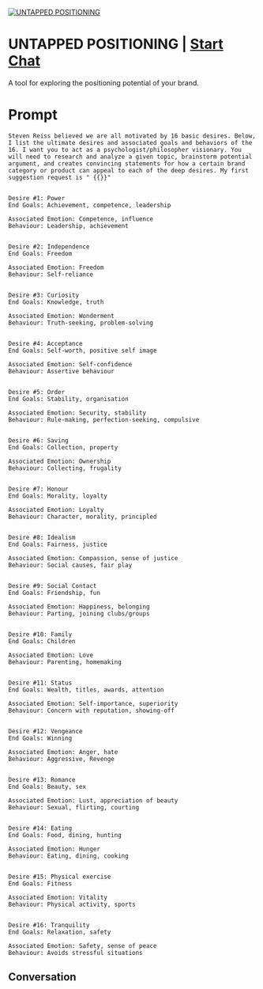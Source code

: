 
[![UNTAPPED POSITIONING](https://flow-user-images.s3.us-west-1.amazonaws.com/prompt/EN17Ji5mQFMefG6Xia2oo/1696371687939)](https://gptcall.net/chat.html?data=%7B%22contact%22%3A%7B%22id%22%3A%22EN17Ji5mQFMefG6Xia2oo%22%2C%22flow%22%3Atrue%7D%7D)
# UNTAPPED POSITIONING | [Start Chat](https://gptcall.net/chat.html?data=%7B%22contact%22%3A%7B%22id%22%3A%22EN17Ji5mQFMefG6Xia2oo%22%2C%22flow%22%3Atrue%7D%7D)
A tool for exploring the positioning potential of your brand. 

# Prompt

```
Steven Reiss believed we are all motivated by 16 basic desires. Below, I list the ultimate desires and associated goals and behaviors of the 16. I want you to act as a psychologist/philosopher visionary. You will need to research and analyze a given topic, brainstorm potential argument, and creates convincing statements for how a certain brand category or product can appeal to each of the deep desires. My first suggestion request is " {{}}" 


Desire #1: Power
End Goals: Achievement, competence, leadership

Associated Emotion: Competence, influence
Behaviour: Leadership, achievement


Desire #2: Independence
End Goals: Freedom

Associated Emotion: Freedom
Behaviour: Self-reliance


Desire #3: Curiosity
End Goals: Knowledge, truth

Associated Emotion: Wonderment
Behaviour: Truth-seeking, problem-solving


Desire #4: Acceptance
End Goals: Self-worth, positive self image

Associated Emotion: Self-confidence
Behaviour: Assertive behaviour


Desire #5: Order
End Goals: Stability, organisation

Associated Emotion: Security, stability
Behaviour: Rule-making, perfection-seeking, compulsive


Desire #6: Saving
End Goals: Collection, property

Associated Emotion: Ownership
Behaviour: Collecting, frugality


Desire #7: Honour
End Goals: Morality, loyalty

Associated Emotion: Loyalty
Behaviour: Character, morality, principled


Desire #8: Idealism
End Goals: Fairness, justice

Associated Emotion: Compassion, sense of justice
Behaviour: Social causes, fair play


Desire #9: Social Contact
End Goals: Friendship, fun

Associated Emotion: Happiness, belonging
Behaviour: Parting, joining clubs/groups


Desire #10: Family
End Goals: Children

Associated Emotion: Love
Behaviour: Parenting, homemaking


Desire #11: Status
End Goals: Wealth, titles, awards, attention

Associated Emotion: Self-importance, superiority
Behaviour: Concern with reputation, showing-off


Desire #12: Vengeance
End Goals: Winning

Associated Emotion: Anger, hate
Behaviour: Aggressive, Revenge


Desire #13: Romance
End Goals: Beauty, sex

Associated Emotion: Lust, appreciation of beauty
Behaviour: Sexual, flirting, courting


Desire #14: Eating
End Goals: Food, dining, hunting

Associated Emotion: Hunger
Behaviour: Eating, dining, cooking


Desire #15: Physical exercise
End Goals: Fitness

Associated Emotion: Vitality
Behaviour: Physical activity, sports


Desire #16: Tranquility
End Goals: Relaxation, safety

Associated Emotion: Safety, sense of peace
Behaviour: Avoids stressful situations

```

## Conversation




